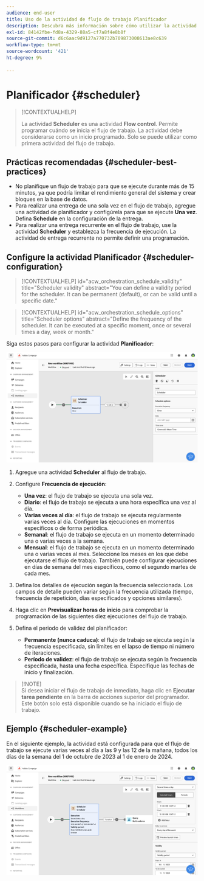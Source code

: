 ```yaml
---
audience: end-user
title: Uso de la actividad de flujo de trabajo Planificador
description: Descubra más información sobre cómo utilizar la actividad del flujo de trabajo Planificador
exl-id: 84142fbe-fd8a-4329-88a5-cf7a8f4e8b8f
source-git-commit: d6c6aac9d9127a770732b709873008613ae8c639
workflow-type: tm+mt
source-wordcount: '421'
ht-degree: 9%

---
```


# Planificador {#scheduler}

>[!CONTEXTUALHELP]
>
>La actividad **Scheduler** es una actividad **Flow control**. Permite programar cuándo se inicia el flujo de trabajo. La actividad debe considerarse como un inicio programado. Solo se puede utilizar como primera actividad del flujo de trabajo.

## Prácticas recomendadas {#scheduler-best-practices}

* No planifique un flujo de trabajo para que se ejecute durante más de 15 minutos, ya que podría limitar el rendimiento general del sistema y crear bloques en la base de datos.
* Para realizar una entrega de una sola vez en el flujo de trabajo, agregue una actividad de planificador y configúrela para que se ejecute **Una vez**. Defina **Schedule** en la configuración de la entrega.
* Para realizar una entrega recurrente en el flujo de trabajo, use la actividad **Scheduler** y establezca la frecuencia de ejecución. La actividad de entrega recurrente no permite definir una programación.

## Configure la actividad Planificador {#scheduler-configuration}

>[!CONTEXTUALHELP]
>id="acw_orchestration_schedule_validity"
>title="Scheduler validity"
>abstract="You can define a validity period for the scheduler. It can be permanent (default), or can be valid until a specific date."

>[!CONTEXTUALHELP]
>id="acw_orchestration_schedule_options"
>title="Scheduler options"
>abstract="Define the frequency of the scheduler. It can be executed at a specific moment, once or several times a day, week or month."

Siga estos pasos para configurar la actividad **Planificador**:

![Interfaz de configuración de actividades del planificador](../assets/workflow-scheduler.png)

1. Agregue una actividad **Scheduler** al flujo de trabajo.

1. Configure **Frecuencia de ejecución**:

   * **Una vez**: el flujo de trabajo se ejecuta una sola vez.
   * **Diario**: el flujo de trabajo se ejecuta a una hora específica una vez al día.
   * **Varias veces al día**: el flujo de trabajo se ejecuta regularmente varias veces al día. Configure las ejecuciones en momentos específicos o de forma periódica.
   * **Semanal**: el flujo de trabajo se ejecuta en un momento determinado una o varias veces a la semana.
   * **Mensual**: el flujo de trabajo se ejecuta en un momento determinado una o varias veces al mes. Seleccione los meses en los que debe ejecutarse el flujo de trabajo. También puede configurar ejecuciones en días de semana del mes específicos, como el segundo martes de cada mes.

1. Defina los detalles de ejecución según la frecuencia seleccionada. Los campos de detalle pueden variar según la frecuencia utilizada (tiempo, frecuencia de repetición, días especificados y opciones similares).

1. Haga clic en **Previsualizar horas de inicio** para comprobar la programación de las siguientes diez ejecuciones del flujo de trabajo.

1. Defina el periodo de validez del planificador:

   * **Permanente (nunca caduca)**: el flujo de trabajo se ejecuta según la frecuencia especificada, sin límites en el lapso de tiempo ni número de iteraciones.
   * **Período de validez**: el flujo de trabajo se ejecuta según la frecuencia especificada, hasta una fecha específica. Especifique las fechas de inicio y finalización.

>[!NOTE]\
Si desea iniciar el flujo de trabajo de inmediato, haga clic en **Ejecutar tarea pendiente** en la barra de acciones superior del programador. Este botón solo está disponible cuando se ha iniciado el flujo de trabajo.

## Ejemplo {#scheduler-example}

En el siguiente ejemplo, la actividad está configurada para que el flujo de trabajo se ejecute varias veces al día a las 9 y las 12 de la mañana, todos los días de la semana del 1 de octubre de 2023 al 1 de enero de 2024.

![Configuración de ejemplo de actividad del programador](../assets/workflow-scheduler2.png)